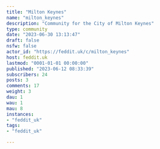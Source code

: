 ```yaml
---
title: "Milton Keynes" 
name: "milton_keynes"
description: "Community for the City of Milton Keynes"
type: community
date: "2023-06-30 13:13:47"
draft: false
nsfw: false
actor_id: "https://feddit.uk/c/milton_keynes"
host: feddit.uk
lastmod: "0001-01-01 00:00:00"
published: "2023-06-12 08:33:39"
subscribers: 24
posts: 3
comments: 17
weight: 3
dau: 1
wau: 1
mau: 8
instances:
- "feddit_uk"
tags: 
- "feddit_uk"

---
```


